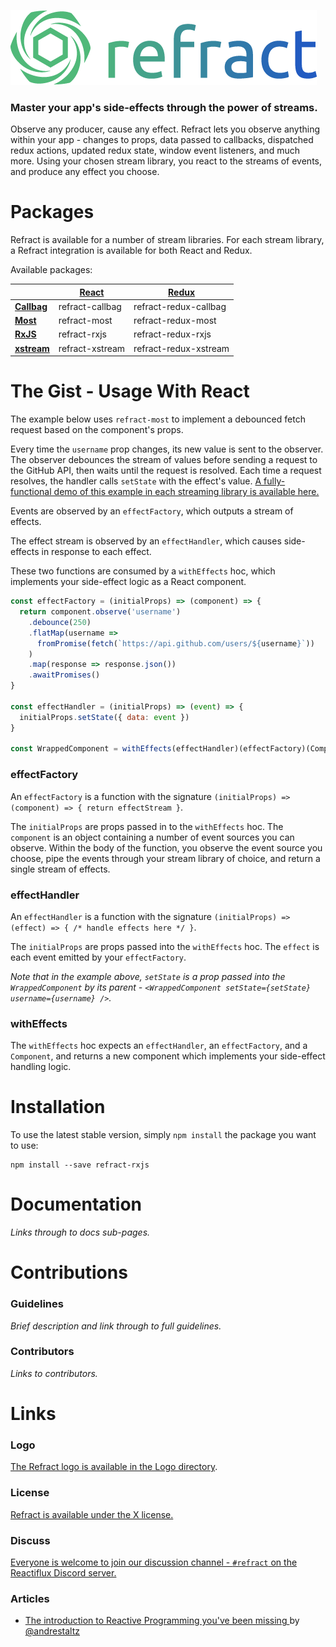 ![Refract](logo/refract-logo-colour.png)

### Master your app's side-effects through the power of streams.

Observe any producer, cause any effect. Refract lets you observe anything within your app - changes to props, data passed to callbacks, dispatched redux actions, updated redux state, window event listeners, and much more. Using your chosen stream library, you react to the streams of events, and produce any effect you choose.

# Packages

Refract is available for a number of stream libraries. For each stream library, a Refract integration is available for both React and Redux.

Available packages:

| | [React](https://github.com/facebook/react) | [Redux](https://github.com/reduxjs/redux) |
| --- | --- | --- |
| **[Callbag](https://github.com/callbag/callbag)** | refract-callbag | refract-redux-callbag |
| **[Most](https://github.com/cujojs/most)** | refract-most | refract-redux-most |
| **[RxJS](https://github.com/reactivex/rxjs)** | refract-rxjs | refract-redux-rxjs |
| **[xstream](https://github.com/staltz/xstream)** | refract-xstream | refract-redux-xstream |

# The Gist - Usage With React

The example below uses `refract-most` to implement a debounced fetch request based on the component's props.

Every time the `username` prop changes, its new value is sent to the observer. The observer debounces the stream of values before sending a request to the GitHub API, then waits until the request is resolved. Each time a request resolves, the handler calls `setState` with the effect's value. [A fully-functional demo of this example in each streaming library is available here.]()

Events are observed by an `effectFactory`, which outputs a stream of effects.

The effect stream is observed by an `effectHandler`, which causes side-effects in response to each effect.

These two functions are consumed by a `withEffects` hoc, which implements your side-effect logic as a React component.

```js
const effectFactory = (initialProps) => (component) => {
  return component.observe('username')
    .debounce(250)
    .flatMap(username =>
      fromPromise(fetch(`https://api.github.com/users/${username}`))
    )
    .map(response => response.json())
    .awaitPromises()
}

const effectHandler = (initialProps) => (event) => {
  initialProps.setState({ data: event })
}

const WrappedComponent = withEffects(effectHandler)(effectFactory)(Component)
```

### effectFactory

An `effectFactory` is a function with the signature `(initialProps) => (component) => { return effectStream }`.

The `initialProps` are props passed in to the `withEffects` hoc. The `component` is an object containing a number of event sources you can observe. Within the body of the function, you observe the event source you choose, pipe the events through your stream library of choice, and return a single stream of effects.

### effectHandler

An `effectHandler` is a function with the signature `(initialProps) => (effect) => { /* handle effects here */ }`.

The `initialProps` are props passed into the `withEffects` hoc. The `effect` is each event emitted by your `effectFactory`.

*Note that in the example above, `setState` is a prop passed into the `WrappedComponent` by its parent - `<WrappedComponent setState={setState} username={username} />`.*

### withEffects

The `withEffects` hoc expects an `effectHandler`, an `effectFactory`, and a `Component`, and returns a new component which implements your side-effect handling logic.

# Installation

To use the latest stable version, simply `npm install` the package you want to use:

```
npm install --save refract-rxjs
```

# Documentation

*Links through to docs sub-pages.*

# Contributions

### Guidelines

*Brief description and link through to full guidelines.*

### Contributors

*Links to contributors.*

# Links

### Logo

[The Refract logo is available in the Logo directory](/logo/).

### License

[Refract is available under the X license.]()

### Discuss

[Everyone is welcome to join our discussion channel - `#refract` on the Reactiflux Discord server.]()

### Articles

- [The introduction to Reactive Programming you've been missing
](https://gist.github.com/staltz/868e7e9bc2a7b8c1f754) by [@andrestaltz](https://twitter.com/andrestaltz)

